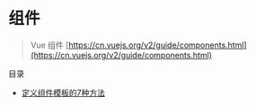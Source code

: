 # 组件

> Vue 组件 [https://cn.vuejs.org/v2/guide/components.html](https://cn.vuejs.org/v2/guide/components.html)


目录

- [定义组件模板的7种方法](Base/Component/定义组件模板的7种方法.md)